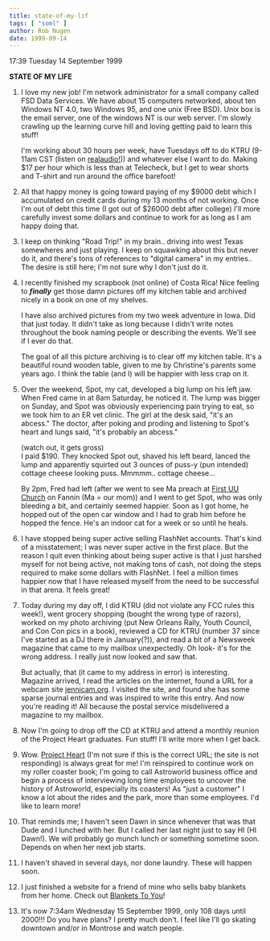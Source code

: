 ```yaml
---
title: state-of-my-lif
tags: [ "soml" ]
author: Rob Nugen
date: 1999-09-14
---
```


<p class=date>17:39 Tuesday 14 September 1999</p>

<p><b>STATE OF MY LIFE</b>

<p><ol>

<p><li>I love my new job!  I'm network administrator for a small company called FSD Data Services.  We have about 15 computers networked, about ten Windows NT 4.0, two Windows 95, and one unix (Free BSD).  Unix box is the email server, one of the windows NT is our web server.  I'm slowly crawling up the learning curve hill and loving getting paid to learn this stuff!

<p>I'm working about 30 hours per week, have Tuesdays off to do KTRU (9-11am CST (listen on <a href="http://www.ktru.org/realaudio.html">realaudio!</a>)) and whatever else I want to do.  Making $17 per hour which is less than at Telecheck, but I get to wear shorts and T-shirt and run around the office barefoot!</li>

<p><li>All that happy money is going toward paying of my $9000 debt which I accumulated on credit cards during my 13 months of not working.  Once I'm out of debt this time (I got out of $26000 debt after college) I'll more carefully invest some dollars and continue to work for as long as I am happy doing that.</li>

<p><li>I keep on thinking "Road Trip!" in my brain.. driving into west Texas somewheres and just playing.  I keep on squawking about this but never do it, and there's tons of references to "digital camera" in my entries..  The desire is still here; I'm not sure why I don't just do it.</li>

<p><li>I recently finished my scrapbook (not online) of Costa Rica!  Nice feeling to <em><b>finally</b></em> get those damn pictures off my kitchen table and archived nicely in a book on one of my shelves.

<p>I have also archived pictures from my two week adventure in Iowa.  Did that just today.  It didn't take as long because I didn't write notes throughout the book naming people or describing the events. We'll see if I ever do that.

<p>The goal of all this picture archiving is to clear off my kitchen table. It's a beautiful round wooden table, given to me by Christine's parents some years ago.  I think the table (and I) will be happier with less crap on it.</li>

<p><li>Over the weekend, Spot, my cat, developed a big lump on his left jaw.  When Fred came in at 8am Saturday, he noticed it.  The lump was bigger on Sunday, and Spot was obviously experiencing pain trying to eat, so we took him to an ER vet clinic.  The girl at the desk said, "it's an abcess."  The doctor, after poking and proding and listening to Spot's heart and lungs said, "it's probably an abcess."

<p>(watch out, it gets gross)
<br>I paid $190.  They knocked Spot out, shaved his left beard, lanced the lump and apparently squirted out 3 ounces of puss-y (pun intended) cottage cheese looking puss.   Mmmmm.. cottage cheese...

<p>By 2pm, Fred had left (after we went to see Ma preach at <a href="http://www.firstuu.org">First UU Church</a> on Fannin (Ma = our mom)) and I went to get Spot, who was only bleeding a bit, and certainly seemed happier.  Soon as I got home, he hopped out of the open car window and I had to grab him before he hopped the fence.  He's an indoor cat for a week or so until he heals.</li>

<p><li>I have stopped being super active selling FlashNet accounts. That's kind of a misstatement; I was never super active in the first place. But the reason I quit even thinking about being super active is that I just harshed myself for not being active, not making tons of cash, not doing the steps required to make some dollars with FlashNet.  I feel a million times happier now that I have released myself from the need to be successful in that arena.  It feels great!</li>

<p><li>Today during my day off, I did KTRU (did not violate any FCC rules this week!), went grocery shopping (bought the wrong type of razors), worked on my photo archiving (put New Orleans Rally, Youth Council, and Con Con pics in a book), reviewed a CD for KTRU (number 37 since I've started as a DJ there in January(?)), and read a bit of a Newsweek magazine that came to my mailbox unexpectedly.  Oh look- it's for the wrong address.  I really just now looked and saw that.

<p>But actually, that (it came to my address in error) is interesting.  Magazine arrived, I read the articles on the internet, found a URL for a webcam site <a href="http://www.jennicam.org">jennicam.org</a>.  I visited the site, and found she has some sparse journal entries and was inspired to write this entry.  And now you're reading it!  All because the postal service misdelivered a magazine to my mailbox.</li>

<p><li>Now I'm going to drop off the CD at KTRU and attend a monthly reunion of the Project Heart graduates.  Fun stuff!  I'll write more when I get back.</li>

<p><li>Wow.  <a href="http://www.jeffdurstconsulting.com/heart">Project Heart</a> (I'm not sure if this is the correct URL; the site is not responding) is always great for me!  I'm reinspired to continue work on my roller coaster book; I'm going to call Astroworld business office and begin a process of interviewing long time employees to uncover the history of Astroworld, especially its coasters!  As "just a customer" I know a lot about the rides and the park, more than some employees.  I'd like to learn more!</li>

<p><li>That reminds me; I haven't seen Dawn in since whenever that was that Dude and I lunched with her.  But I called her last night just to say HI (HI Dawn!).  We will probably go munch lunch or something sometime soon. Depends on when her next job starts.</li>

<p><li>I haven't shaved in several days, nor done laundry.  These will happen soon.</li>

<p><li>I just finished a website for a friend of mine who sells baby blankets from her home.  Check out <a href="http://www.blanketstoyou.com">Blankets To You</a>!</li>

<p><li>It's now 7:34am Wednesday 15 September 1999, only 108 days until 2000!!!  Do you have plans?  I pretty much don't.  I feel like I'll go skating downtown and/or in Montrose and watch people.</li>
</ol>
